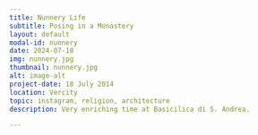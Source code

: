 ```yaml
---
title: Nunnery Life
subtitle: Posing in a Monastery
layout: default
modal-id: nunnery
date: 2024-07-18
img: nunnery.jpg
thumbnail: nunnery.jpg
alt: image-alt
project-date: 18 July 2014
location: Vercity
topic: instagram, religion, architecture
description: Very enriching time at Basicilica di S. Andrea.

---
```

